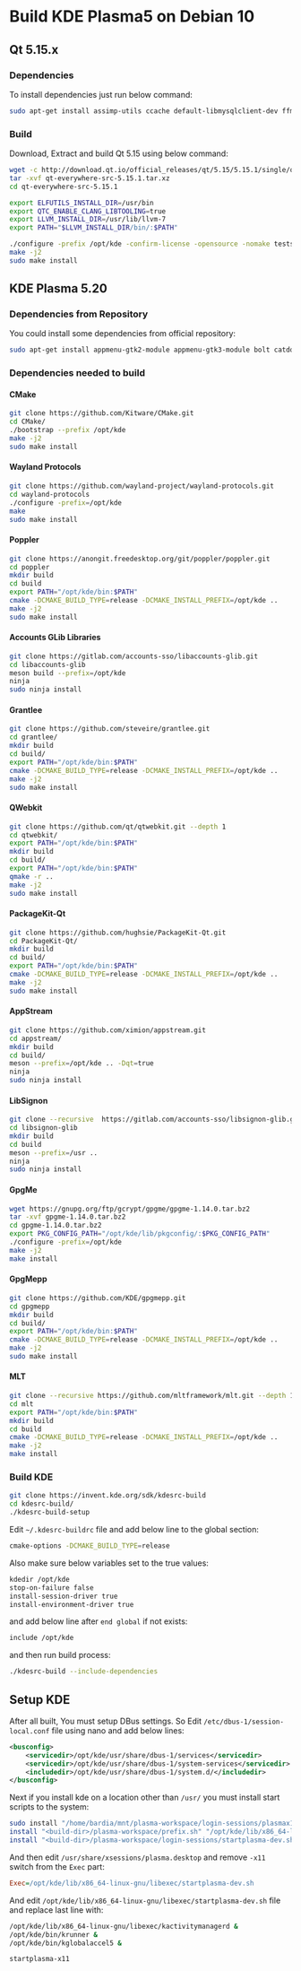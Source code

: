 # Build KDE Plasma5 on Debian 10

## Qt 5.15.x

### Dependencies

To install dependencies just run below command:

```bash
sudo apt-get install assimp-utils ccache default-libmysqlclient-dev ffmpeg ffmpegthumbnailer flite1-dev g++ gcc git gperf icu-devtools libassimp-dev libavc1394-dev libavcodec-dev libavdevice-dev libavfilter-dev libavformat-dev libavresample-dev libavutil-dev libbluetooth-dev libclang-dev libcups2-dev libdbus-1-dev libdbus-c++-dev libdouble-conversion-dev libdrm-dev libevent-dev libffmpegthumbnailer-dev libfontconfig1-dev libfreetype6-dev libgif-dev libgstreamer-plugins-bad1.0-dev libgstreamer-plugins-base1.0-dev libgstreamer1.0-dev libgstreamermm-1.0-dev libgtk-3-dev libgtk2.0-dev libharfbuzz-dev libiconv-hook-dev libicu-dev libinput-dev libjsoncpp-dev liblcms2-dev libmariadbclient-dev libminizip-dev libmng-dev libmtdev-dev libmysqlcppconn-dev libnss3-dev libodb-dev libodbc1 libopenal-dev libopus-dev libopusfile-dev libpcre2-dev libpng-dev libpoppler-cpp-dev libpoppler-dev libpostproc-dev libpq-dev libprotobuf-dev libproxy-dev libpulse-dev libre2-dev libsctp-dev libsdl2-dev libsensors4-dev libsnappy-dev libspeechd-dev libsqlite0-dev libsqlite3-dev libssl-dev libswresample-dev libswscale-dev libsybdb5 libtdb-dev libtiff-dev libts-dev libudev-dev libvpx-dev libvulkan-dev libwebp-dev libx11-dev libx11-xcb-dev libxcb-glx0-dev libxcb-icccm4-dev libxcb-image0-dev libxcb-keysyms1-dev libxcb-randr0-dev libxcb-render-util0-dev libxcb-shape0-dev libxcb-shm0-dev libxcb-sync-dev libxcb-xfixes0-dev libxcb-xinerama0-dev libxcb-xinput-dev libxcb1-dev libxcomposite-dev libxcursor-dev libxext-dev libxfixes-dev libxi-dev libxkbcommon-dev libxkbcommon-x11-dev libxml2-dev libxrender-dev libxslt1-dev libxtst-dev libzstd-dev make ninja-build nodejs odbcinst opus-tools protobuf-compiler re2c speech-dispatcher syslog-ng-dev unixodbc-dev libgpgme-dev
```

### Build

Download, Extract and build Qt 5.15 using below command:

```bash
wget -c http://download.qt.io/official_releases/qt/5.15/5.15.1/single/qt-everywhere-src-5.15.1.tar.xz
tar -xvf qt-everywhere-src-5.15.1.tar.xz
cd qt-everywhere-src-5.15.1

export ELFUTILS_INSTALL_DIR=/usr/bin
export QTC_ENABLE_CLANG_LIBTOOLING=true
export LLVM_INSTALL_DIR=/usr/lib/llvm-7
export PATH="$LLVM_INSTALL_DIR/bin/:$PATH"

./configure -prefix /opt/kde -confirm-license -opensource -nomake tests -nomake examples -release
make -j2
sudo make install
```



## KDE Plasma 5.20

### Dependencies from Repository

You could install some dependencies from official repository:

```bash
sudo apt-get install appmenu-gtk2-module appmenu-gtk3-module bolt catdoc check dbus-test-runner dialog docbook-xml docbook-xsl* fonts-hack* fonts-noto* gobject-introspection gtk-doc-tools gtk2-engines-pixbuf intltool libaccounts-glib-dev libacl1-dev libappimage-dev libarchive13 libattr1-dev libavahi-client-dev libavahi-common-dev libavahi-core-dev libcanberra-dev libcanberra-pulse libcap-dev libcommon-sense-perl libdbus-glib-1-dev libdbusmenu-qt5-2 libdmtx-dev libecm-dev libencode-locale-perl libepub-dev libevdev-dev libevent-dev libexiv2-dev libfile-listing-perl libflatpak-dev libgcrypt20-dev libgirepository1.0-dev libgit2-dev libgps-dev libgssapi-perl libgtk2.0-dev libhtml-parser-perl libhtml-tagset-perl libhtml-tree-perl libhttp-cookies-perl libhttp-date-perl libhttp-message-perl libhttp-negotiate-perl libhyphen-dev libical-dev libimobiledevice-dev libinput-dev libio-html-perl libio-socket-ssl-perl libjson-xs-perl liblmdb++-dev liblmdb-dev liblwp-mediatypes-perl liblwp-protocol-https-perl libmm-dev libmtp-dev libnet-http-perl libnet-ssleay-perl libnm-dev libopenconnect-dev libpackagekit-glib2-dev libpam0g-dev libpcap-dev libpci-dev libpipewire-0.2-dev libplist++-dev libplist-dev libpolkit-agent-1-dev libpolkit-backend-1-dev libpoppler-dev libpwquality-dev libqalculate-dev libqrencode-dev librhash0 libsass-dev libscim-dev libsnapd-glib-dev libsoup2.4-dev libssh-dev libstemmer-dev libtag-extras-dev libtag1-dev libtimedate-perl libtirpc-dev libtry-tiny-perl libtypes-serialiser-perl libvlc-dev libvlccore-dev libwayland-dev libwww-perl libwww-robotrules-perl libx11-dev libx11-xcb-dev libxcb-composite0-dev libxcb-cursor-dev libxcb-damage0-dev libxcb-dpms0-dev libxcb-res0-dev libxcb-util0-dev libxcb-xtest0-dev libxcb1-dev libxml-parser-perl libxsettings-dev libyaml-0-2 libyaml-dev libyaml-libyaml-perl lmdb-utils media-player-info mediainfo meson mobile-broadband-provider-info modemmanager modemmanager-dev openconnect pciutils perl-openssl-defaults pipewire python-gobject python3-cairo python3-gi ruby samba-dev sass scim socat valac wayland-protocols xorg-dev xsettingsd libmission-control-plugins-dev libraw-dev ibcurl4-gnutls-dev zlib1g-dev libopenjp2-7-dev libcdparanoia-dev cdparanoia libarchive-dev libdvdread-dev libflac-dev libflac++-dev libmad0-dev libmadlib-dev musepack-tools muse libsndfile1-dev libmp3lame-dev libogg-dev libfuzzer-7-dev libvorbis-dev clang-tidy clazy cppcheck heaptrack llvm-dev libfreecell-solver-dev libvncserver-dev libeigen3-dev libaudiofile-dev libsndfile1-dev libsane-dev libhunspell-dev libfluidsynth-dev libvncserver-dev libfakekey-dev libopenbabel-dev libreadline-dev libcfitsio-dev libupnp-dev libspectre-dev libchm-dev libshp-dev libmusicbrainz5-dev libboost-system-dev libfftw3-dev frei0r-plugins-dev libjack-dev libmovit-dev libebur128-dev libsamplerate0-dev samplerate-programs librubberband-dev librtaudio-dev libsox-dev libvidstab-dev signon-plugin-oauth2-dev xserver-xorg-input-synaptics-dev xserver-xorg-input-libinput-dev xserver-xorg-input-evdev-dev appstream
```

### Dependencies needed to build

#### CMake

```bash
git clone https://github.com/Kitware/CMake.git
cd CMake/
./bootstrap --prefix /opt/kde
make -j2
sudo make install
```

#### Wayland Protocols

```bash
git clone https://github.com/wayland-project/wayland-protocols.git
cd wayland-protocols
./configure -prefix=/opt/kde
make
sudo make install
```

#### Poppler

```bash
git clone https://anongit.freedesktop.org/git/poppler/poppler.git
cd poppler
mkdir build
cd build
export PATH="/opt/kde/bin:$PATH"
cmake -DCMAKE_BUILD_TYPE=release -DCMAKE_INSTALL_PREFIX=/opt/kde ..
make -j2
sudo make install
```

#### Accounts GLib Libraries

```bash
git clone https://gitlab.com/accounts-sso/libaccounts-glib.git
cd libaccounts-glib
meson build --prefix=/opt/kde
ninja 
sudo ninja install
```

#### Grantlee

```bash
git clone https://github.com/steveire/grantlee.git
cd grantlee/
mkdir build
cd build/
export PATH="/opt/kde/bin:$PATH"
cmake -DCMAKE_BUILD_TYPE=release -DCMAKE_INSTALL_PREFIX=/opt/kde ..
make -j2
sudo make install
```

#### QWebkit

```bash
git clone https://github.com/qt/qtwebkit.git --depth 1
cd qtwebkit/
export PATH="/opt/kde/bin:$PATH"
mkdir build
cd build/
export PATH="/opt/kde/bin:$PATH"
qmake -r ..
make -j2
sudo make install
```

#### PackageKit-Qt

```bash
git clone https://github.com/hughsie/PackageKit-Qt.git
cd PackageKit-Qt/
mkdir build
cd build/
export PATH="/opt/kde/bin:$PATH"
cmake -DCMAKE_BUILD_TYPE=release -DCMAKE_INSTALL_PREFIX=/opt/kde ..
make -j2
sudo make install
```

#### AppStream

```bash
git clone https://github.com/ximion/appstream.git
cd appstream/
mkdir build
cd build/
meson --prefix=/opt/kde .. -Dqt=true 
ninja
sudo ninja install
```

#### LibSignon

```bash
git clone --recursive  https://gitlab.com/accounts-sso/libsignon-glib.git
cd libsignon-glib
mkdir build
cd build
meson --prefix=/usr ..
ninja
sudo ninja install
```

#### GpgMe

```bash
wget https://gnupg.org/ftp/gcrypt/gpgme/gpgme-1.14.0.tar.bz2
tar -xvf gpgme-1.14.0.tar.bz2
cd gpgme-1.14.0.tar.bz2
export PKG_CONFIG_PATH="/opt/kde/lib/pkgconfig/:$PKG_CONFIG_PATH"
./configure -prefix=/opt/kde
make -j2
make install
```

#### GpgMepp

```bash
git clone https://github.com/KDE/gpgmepp.git
cd gpgmepp
mkdir build
cd build/
export PATH="/opt/kde/bin:$PATH"
cmake -DCMAKE_BUILD_TYPE=release -DCMAKE_INSTALL_PREFIX=/opt/kde ..
make -j2
sudo make install
```

#### MLT

```bash
git clone --recursive https://github.com/mltframework/mlt.git --depth 1
cd mlt
export PATH="/opt/kde/bin:$PATH"
mkdir build
cd build
cmake -DCMAKE_BUILD_TYPE=release -DCMAKE_INSTALL_PREFIX=/opt/kde ..
make -j2
make install
```

### Build KDE

```bash
git clone https://invent.kde.org/sdk/kdesrc-build
cd kdesrc-build/
./kdesrc-build-setup
```

Edit `~/.kdesrc-buildrc` file and add below line to the global section:

```bash
cmake-options -DCMAKE_BUILD_TYPE=release
```

Also make sure below variables set to the true values:

```bash
kdedir /opt/kde
stop-on-failure false
install-session-driver true
install-environment-driver true
```

and add below line after `end global` if not exists:

```bash
include /opt/kde
```

and then run build process:

```bash
./kdesrc-build --include-dependencies
```

## Setup KDE

After all built, You must setup DBus settings. So Edit `/etc/dbus-1/session-local.conf` file using nano and add below lines:

```xml
<busconfig>
    <servicedir>/opt/kde/usr/share/dbus-1/services</servicedir>
    <servicedir>/opt/kde/usr/share/dbus-1/system-services</servicedir>
    <includedir>/opt/kde/usr/share/dbus-1/system.d/</includedir>
</busconfig>
```

Next if you install kde on a location other than `/usr/` you must install start scripts to the system:

```bash
sudo install "/home/bardia/mnt/plasma-workspace/login-sessions/plasmax11-dev.desktop" "/usr/share/xsessions/plasma.desktop"
install "<build-dir>/plasma-workspace/prefix.sh" "/opt/kde/lib/x86_64-linux-gnu/libexec/plasma-dev-prefix.sh"
install "<build-dir>/plasma-workspace/login-sessions/startplasma-dev.sh" "/opt/kde/lib/x86_64-linux-gnu/libexec"
```

And then edit `/usr/share/xsessions/plasma.desktop` and remove `-x11` switch from the `Exec` part:

```ini
Exec=/opt/kde/lib/x86_64-linux-gnu/libexec/startplasma-dev.sh
```

And edit `/opt/kde/lib/x86_64-linux-gnu/libexec/startplasma-dev.sh` file and replace last line with:

```bash
/opt/kde/lib/x86_64-linux-gnu/libexec/kactivitymanagerd &
/opt/kde/bin/krunner &
/opt/kde/bin/kglobalaccel5 &

startplasma-x11
```

